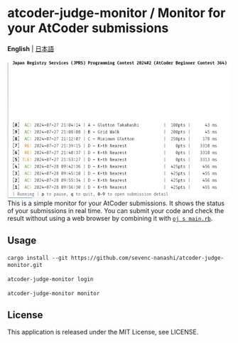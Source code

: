 # atcoder-judge-monitor / Monitor for your AtCoder submissions

**English** | [日本語](./README.ja.md)

![demo](./demo.png)
This is a simple monitor for your AtCoder submissions. It shows the status of your submissions in real time.
You can submit your code and check the result without using a web browser by combining it with [`oj s main.rb`](https://github.com/online-judge-tools/oj).

## Usage

```
cargo install --git https://github.com/sevenc-nanashi/atcoder-judge-monitor.git

atcoder-judge-monitor login

atcoder-judge-monitor monitor
```

## License

This application is released under the MIT License, see LICENSE.

